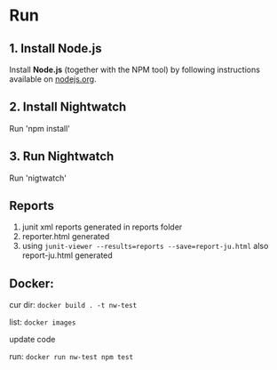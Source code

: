# Run
 
## 1. Install Node.js

Install __Node.js__ (together with the NPM tool) by following instructions available on [nodejs.org](https://nodejs.org).

## 2. Install Nightwatch

Run 'npm install'

## 3. Run Nightwatch
Run 'nigtwatch'
 
## Reports
1. junit xml reports generated in reports folder
2. reporter.html generated 
3. using
`junit-viewer --results=reports --save=report-ju.html`
also report-ju.html generated

## Docker:
cur dir: `docker build . -t nw-test`

list: `docker images`

update code

run: `docker run nw-test npm test`
